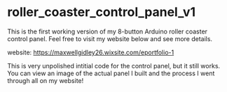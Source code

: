 # roller_coaster_control_panel_v1
This is the first working version of my 8-button Arduino roller coaster control panel. Feel free to visit my website below and see more details. 

website: https://maxwellgidley26.wixsite.com/eportfolio-1

This is very unpolished intitial code for the control panel, but it still works. You can view an image of the actual panel I built and the process I went through all on my website!
